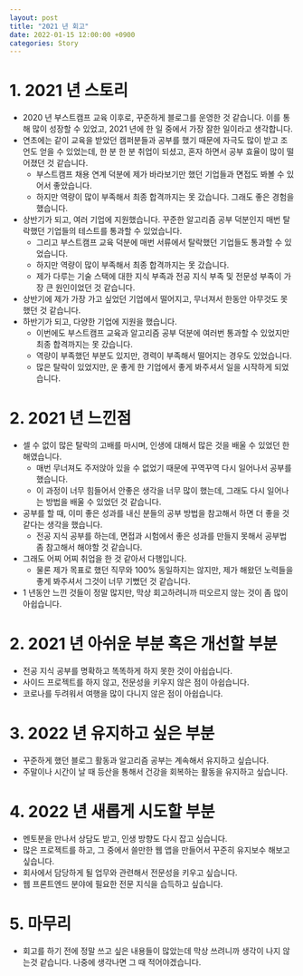 ```yaml
---
layout: post
title: "2021 년 회고"
date: 2022-01-15 12:00:00 +0900
categories: Story
---
```


# 1. 2021 년 스토리

- 2020 년 부스트캠프 교육 이후로, 꾸준하게 블로그를 운영한 것 같습니다. 이를 통해 많이 성장할 수 있었고, 2021 년에 한 일 중에서 가장 잘한 일이라고 생각합니다.
- 연초에는 같이 교육을 받았던 캠퍼분들과 공부를 했기 때문에 자극도 많이 받고 조언도 얻을 수 있었는데, 한 분 한 분 취업이 되셨고, 혼자 하면서 공부 효율이 많이 떨어졌던 것 같습니다.
  - 부스트캠프 채용 연계 덕분에 제가 바라보기만 했던 기업들과 면접도 봐볼 수 있어서 좋았습니다.
  - 하지만 역량이 많이 부족해서 최종 합격까지는 못 갔습니다. 그래도 좋은 경험을 했습니다.
- 상반기가 되고, 여러 기업에 지원했습니다. 꾸준한 알고리즘 공부 덕분인지 매번 탈락했던 기업들의 테스트를 통과할 수 있었습니다.
  - 그리고 부스트캠프 교육 덕분에 매번 서류에서 탈락했던 기업들도 통과할 수 있었습니다.
  - 하지만 역량이 많이 부족해서 최종 합격까지는 못 갔습니다.
  - 제가 다루는 기술 스택에 대한 지식 부족과 전공 지식 부족 및 전문성 부족이 가장 큰 원인이었던 것 같습니다.
- 상반기에 제가 가장 가고 싶었던 기업에서 떨어지고, 무너져서 한동안 아무것도 못했던 것 같습니다.
- 하반기가 되고, 다양한 기업에 지원을 했습니다.
  - 이번에도 부스트캠프 교육과 알고리즘 공부 덕분에 여러번 통과할 수 있었지만 최종 합격까지는 못 갔습니다.
  - 역량이 부족했던 부분도 있지만, 경력이 부족해서 떨어지는 경우도 있었습니다.
  - 많은 탈락이 있었지만, 운 좋게 한 기업에서 좋게 봐주셔서 일을 시작하게 되었습니다.

# 2. 2021 년 느낀점

- 셀 수 없이 많은 탈락의 고배를 마시며, 인생에 대해서 많은 것을 배울 수 있었던 한 해였습니다.
  - 매번 무너져도 주저앉아 있을 수 없었기 때문에 꾸역꾸역 다시 일어나서 공부를 했습니다.
  - 이 과정이 너무 힘들어서 안좋은 생각을 너무 많이 했는데, 그래도 다시 일어나는 방법을 배울 수 있었던 것 같습니다.
- 공부를 할 때, 이미 좋은 성과를 내신 분들의 공부 방법을 참고해서 하면 더 좋을 것 같다는 생각을 했습니다.
  - 전공 지식 공부를 하는데, 면접과 시험에서 좋은 성과를 만들지 못해서 공부법 좀 참고해서 해야할 것 같습니다.
- 그래도 어찌 어찌 취업을 한 것 같아서 다행입니다.
  - 물론 제가 목표로 했던 직무와 100% 동일하지는 않지만, 제가 해왔던 노력들을 좋게 봐주셔서 그것이 너무 기뻤던 것 같습니다.
- 1 년동안 느낀 것들이 정말 많지만, 막상 회고하려니까 떠오르지 않는 것이 좀 많이 아쉽습니다.

# 2. 2021 년 아쉬운 부분 혹은 개선할 부분

- 전공 지식 공부를 명확하고 똑똑하게 하지 못한 것이 아쉽습니다.
- 사이드 프로젝트를 하지 않고, 전문성을 키우지 않은 점이 아쉽습니다.
- 코로나를 두려워서 여행을 많이 다니지 않은 점이 아쉽습니다.

# 3. 2022 년 유지하고 싶은 부분

- 꾸준하게 했던 블로그 활동과 알고리즘 공부는 계속해서 유지하고 싶습니다.
- 주말이나 시간이 날 때 등산을 통해서 건강을 회복하는 활동을 유지하고 싶습니다.

# 4. 2022 년 새롭게 시도할 부분

- 멘토분을 만나서 상담도 받고, 인생 방향도 다시 잡고 싶습니다.
- 많은 프로젝트를 하고, 그 중에서 쓸만한 웹 앱을 만들어서 꾸준히 유지보수 해보고 싶습니다.
- 회사에서 담당하게 될 업무와 관련해서 전문성을 키우고 싶습니다.
- 웹 프론트엔드 분야에 필요한 전문 지식을 습득하고 싶습니다.

# 5. 마무리

- 회고를 하기 전에 정말 쓰고 싶은 내용들이 많았는데 막상 쓰려니까 생각이 나지 않는것 같습니다. 나중에 생각나면 그 때 적어야겠습니다.
